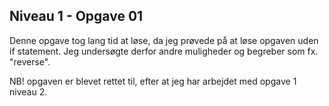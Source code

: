 ## Niveau 1 - Opgave 01
Denne opgave tog lang tid at løse, da jeg prøvede på at løse opgaven uden if statement. 
Jeg undersøgte derfor andre muligheder og begreber som fx. "reverse". 


NB! opgaven er blevet rettet til, efter at jeg har arbejdet med opgave 1 niveau 2. 